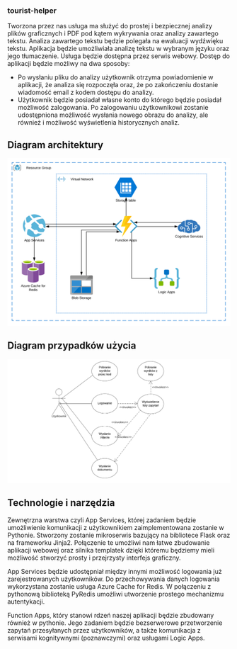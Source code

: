 ### tourist-helper
Tworzona przez nas usługa ma służyć do prostej i bezpiecznej analizy plików graficznych i PDF pod kątem wykrywania oraz analizy zawartego tekstu. Analiza zawartego tekstu będzie polegała na ewaluacji wydźwięku tekstu. Aplikacja będzie umożliwiała analizę tekstu w wybranym języku oraz jego tłumaczenie. Usługa będzie dostępna przez serwis webowy. Dostęp do aplikacji będzie możliwy na dwa sposoby:

- Po wysłaniu pliku do analizy użytkownik otrzyma powiadomienie w aplikacji, że analiza się rozpoczęła oraz, że po zakończeniu dostanie wiadomość email z kodem dostępu do analizy.
- Użytkownik będzie posiadał własne konto do którego będzie posiadał możliwość zalogowania. Po zalogowaniu użytkownikowi zostanie udostępniona możliwość wysłania nowego obrazu do analizy, ale również i możliwość wyświetlenia historycznych analiz.

## Diagram architektury
![picture](https://github.com/matsmolinski/tourist-helper/blob/main/architecture_diagram.svg)

## Diagram przypadków użycia
![picture](https://github.com/matsmolinski/tourist-helper/blob/main/Use%20case%20diagram.png)


## Technologie i narzędzia

Zewnętrzna warstwa czyli App Services, której zadaniem będzie umożliwienie komunikacji z użytkownikiem zaimplementowana zostanie w Pythonie.
Stworzony zostanie mikroserwis bazujący na bibliotece Flask oraz na frameworku Jinja2. Połączenie te umożliwi nam łatwe zbudowanie aplikacji webowej
oraz silnika templatek dzięki któremu będziemy mieli możliwość stworzyć prosty i przejrzysty interfejs graficzny.

App Services będzie udostępniał między innymi możliwość logowania już zarejestrowanych użytkowników. Do przechowywania danych logowania wykorzystana zostanie usługa
Azure Cache for Redis. W połączeniu z pythonową biblioteką PyRedis umożliwi utworzenie prostego mechanizmu autentykacji.

Function Apps, który stanowi rdzeń naszej aplikacji będzie zbudowany również w pythonie. Jego zadaniem będzie bezserwerowe przetworzenie zapytań przesyłanych przez użytkowników, a także komunikacja z serwisami kognitywnymi (poznawczymi) oraz usługami Logic Apps. 
